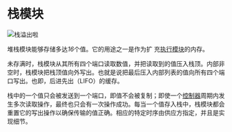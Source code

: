 # 栈模块
![栈溢出啦](item:tis3d:stack_module)

堆栈模块能够存储多达*16*个值。它的用途之一是作为扩 充[执行模块](execution_module.md)的内存。

未存满时，栈模块从其所有四个端口读取数值，并把读取到的值压入栈顶。内部非空时，栈模块把栈顶值向外写出。也就是说把最后压入内部列表的值向所有四个端口写出。也即，后进先出（LIFO）的缓存。

栈中的一个值只会被发送到一个端口，即值不会被复制；即使一个[控制器](../block/controller.md)周期内发生多次读取操作，最终也只会有一次操作成功。每当一个值存入栈中，栈模块都会重置它的写出操作以确保传输的值正确。相应的特定时序由供应方指定，并且是实现细节。
